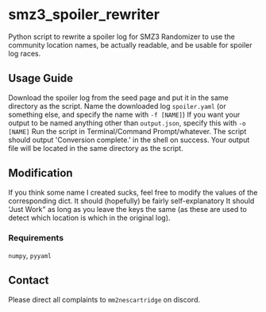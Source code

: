 # smz3_spoiler_rewriter
Python script to rewrite a spoiler log for SMZ3 Randomizer to use the community location names, be actually readable, and be usable for spoiler log races.


## Usage Guide
Download the spoiler log from the seed page and put it in the same directory as the script.
Name the downloaded log `spoiler.yaml` (or something else, and specify the name with `-f [NAME]`)
If you want your output to be named anything other than `output.json`, specify this with `-o [NAME]`
Run the script in Terminal/Command Prompt/whatever. The script should output 'Conversion complete.' in the shell on success.
Your output file will be located in the same directory as the script.

## Modification
If you think some name I created sucks, feel free to modify the values of the corresponding dict. It should (hopefully) be fairly self-explanatory
It should 'Just Work" as long as you leave the keys the same (as these are used to detect which location is which in the original log).

### Requirements
`numpy`, `pyyaml`

## Contact
Please direct all complaints to `mm2nescartridge` on discord.
